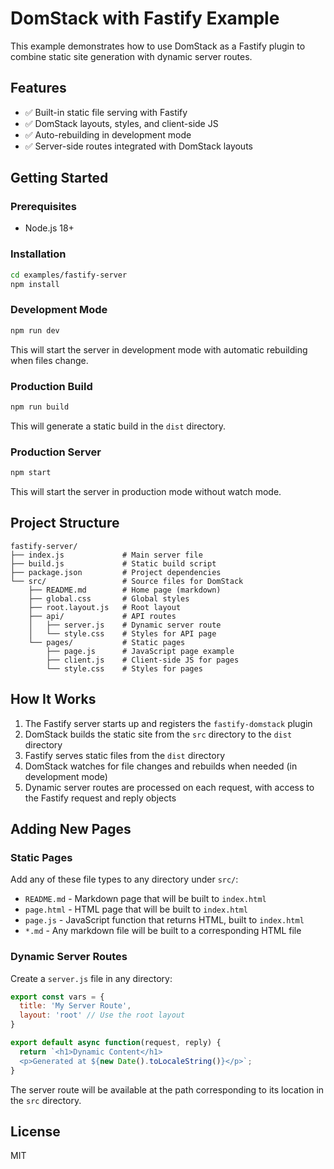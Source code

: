 # DomStack with Fastify Example

This example demonstrates how to use DomStack as a Fastify plugin to combine static site generation with dynamic server routes.

## Features

- ✅ Built-in static file serving with Fastify
- ✅ DomStack layouts, styles, and client-side JS
- ✅ Auto-rebuilding in development mode
- ✅ Server-side routes integrated with DomStack layouts

## Getting Started

### Prerequisites

- Node.js 18+

### Installation

```bash
cd examples/fastify-server
npm install
```

### Development Mode

```bash
npm run dev
```

This will start the server in development mode with automatic rebuilding when files change.

### Production Build

```bash
npm run build
```

This will generate a static build in the `dist` directory.

### Production Server

```bash
npm start
```

This will start the server in production mode without watch mode.

## Project Structure

```
fastify-server/
├── index.js             # Main server file
├── build.js             # Static build script
├── package.json         # Project dependencies
└── src/                 # Source files for DomStack
    ├── README.md        # Home page (markdown)
    ├── global.css       # Global styles
    ├── root.layout.js   # Root layout
    ├── api/             # API routes
    │   ├── server.js    # Dynamic server route
    │   └── style.css    # Styles for API page
    └── pages/           # Static pages
        ├── page.js      # JavaScript page example
        ├── client.js    # Client-side JS for pages
        └── style.css    # Styles for pages
```

## How It Works

1. The Fastify server starts up and registers the `fastify-domstack` plugin
2. DomStack builds the static site from the `src` directory to the `dist` directory
3. Fastify serves static files from the `dist` directory
4. DomStack watches for file changes and rebuilds when needed (in development mode)
5. Dynamic server routes are processed on each request, with access to the Fastify request and reply objects

## Adding New Pages

### Static Pages

Add any of these file types to any directory under `src/`:
- `README.md` - Markdown page that will be built to `index.html`
- `page.html` - HTML page that will be built to `index.html`
- `page.js` - JavaScript function that returns HTML, built to `index.html`
- `*.md` - Any markdown file will be built to a corresponding HTML file

### Dynamic Server Routes

Create a `server.js` file in any directory:

```js
export const vars = {
  title: 'My Server Route',
  layout: 'root' // Use the root layout
}

export default async function(request, reply) {
  return `<h1>Dynamic Content</h1>
  <p>Generated at ${new Date().toLocaleString()}</p>`;
}
```

The server route will be available at the path corresponding to its location in the `src` directory.

## License

MIT